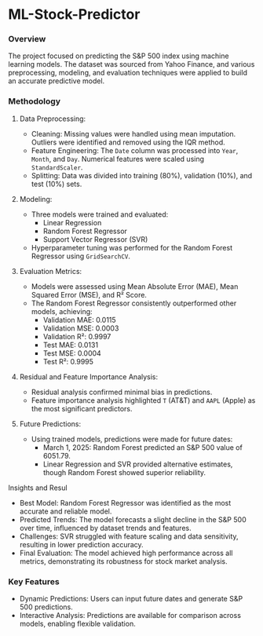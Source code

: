 # ML-Stock-Predictor

### Overview
The project focused on predicting the S&P 500 index using machine learning models. The dataset was sourced from Yahoo Finance, and various preprocessing, modeling, and evaluation techniques were applied to build an accurate predictive model.

### Methodology
1. Data Preprocessing:
   - Cleaning: Missing values were handled using mean imputation. Outliers were identified and removed using the IQR method.
   - Feature Engineering: The `Date` column was processed into `Year`, `Month`, and `Day`. Numerical features were scaled using `StandardScaler`.
   - Splitting: Data was divided into training (80%), validation (10%), and test (10%) sets.

2. Modeling:
   - Three models were trained and evaluated:
     - Linear Regression
     - Random Forest Regressor
     - Support Vector Regressor (SVR)
   - Hyperparameter tuning was performed for the Random Forest Regressor using `GridSearchCV`.

3. Evaluation Metrics:
   - Models were assessed using Mean Absolute Error (MAE), Mean Squared Error (MSE), and R² Score.
   - The Random Forest Regressor consistently outperformed other models, achieving:
     - Validation MAE: 0.0115
     - Validation MSE: 0.0003
     - Validation R²: 0.9997
     - Test MAE: 0.0131
     - Test MSE: 0.0004
     - Test R²: 0.9995

4. Residual and Feature Importance Analysis:
   - Residual analysis confirmed minimal bias in predictions.
   - Feature importance analysis highlighted `T` (AT&T) and `AAPL` (Apple) as the most significant predictors.

5. Future Predictions:
   - Using trained models, predictions were made for future dates:
     - March 1, 2025: Random Forest predicted an S&P 500 value of 6051.79.
     - Linear Regression and SVR provided alternative estimates, though Random Forest showed superior reliability.

Insights and Resul
- Best Model: Random Forest Regressor was identified as the most accurate and reliable model.
- Predicted Trends: The model forecasts a slight decline in the S&P 500 over time, influenced by dataset trends and features.
- Challenges: SVR struggled with feature scaling and data sensitivity, resulting in lower prediction accuracy.
- Final Evaluation: The model achieved high performance across all metrics, demonstrating its robustness for stock market analysis.

### Key Features
- Dynamic Predictions: Users can input future dates and generate S&P 500 predictions.
- Interactive Analysis: Predictions are available for comparison across models, enabling flexible validation.
